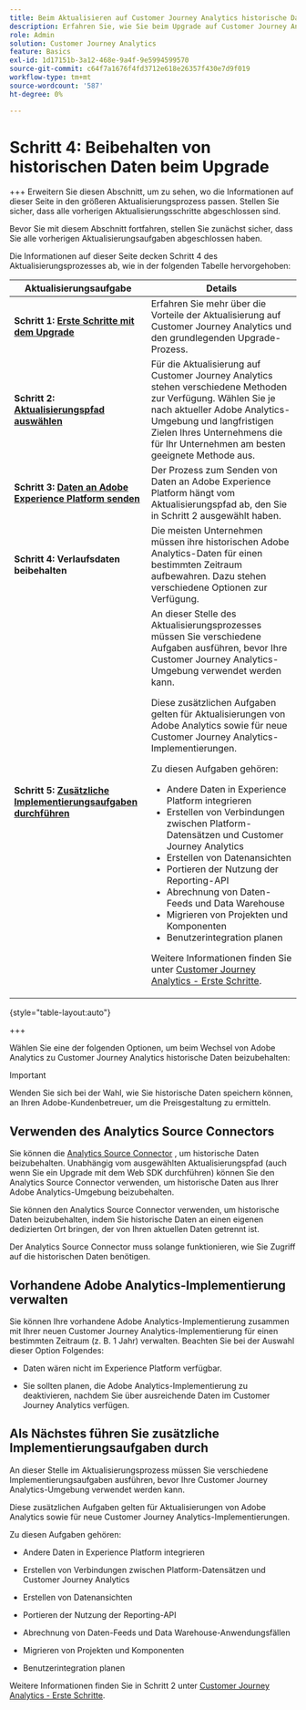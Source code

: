 ```yaml
---
title: Beim Aktualisieren auf Customer Journey Analytics historische Daten beibehalten
description: Erfahren Sie, wie Sie beim Upgrade auf Customer Journey Analytics historische Daten beibehalten können.
role: Admin
solution: Customer Journey Analytics
feature: Basics
exl-id: 1d17151b-3a12-468e-9a4f-9e5994599570
source-git-commit: c64f7a1676f4fd3712e618e26357f430e7d9f019
workflow-type: tm+mt
source-wordcount: '587'
ht-degree: 0%

---
```


# Schritt 4: Beibehalten von historischen Daten beim Upgrade

+++ Erweitern Sie diesen Abschnitt, um zu sehen, wo die Informationen auf dieser Seite in den größeren Aktualisierungsprozess passen. Stellen Sie sicher, dass alle vorherigen Aktualisierungsschritte abgeschlossen sind.

Bevor Sie mit diesem Abschnitt fortfahren, stellen Sie zunächst sicher, dass Sie alle vorherigen Aktualisierungsaufgaben abgeschlossen haben.

Die Informationen auf dieser Seite decken Schritt 4 des Aktualisierungsprozesses ab, wie in der folgenden Tabelle hervorgehoben:

| Aktualisierungsaufgabe | Details |
|---------|----------|
| **Schritt 1: [Erste Schritte mit dem Upgrade](/help/getting-started/cja-upgrade/cja-upgrade-getstarted.md)** | Erfahren Sie mehr über die Vorteile der Aktualisierung auf Customer Journey Analytics und den grundlegenden Upgrade-Prozess. |
| **Schritt 2: [Aktualisierungspfad auswählen](/help/getting-started/cja-upgrade/cja-upgrade-path.md)** | Für die Aktualisierung auf Customer Journey Analytics stehen verschiedene Methoden zur Verfügung. Wählen Sie je nach aktueller Adobe Analytics-Umgebung und langfristigen Zielen Ihres Unternehmens die für Ihr Unternehmen am besten geeignete Methode aus. |
| **Schritt 3: [Daten an Adobe Experience Platform senden](/help/getting-started/cja-upgrade/cja-upgrade-send-to-platform.md)** | Der Prozess zum Senden von Daten an Adobe Experience Platform hängt vom Aktualisierungspfad ab, den Sie in Schritt 2 ausgewählt haben. |
| <span class="preview">**Schritt 4: Verlaufsdaten beibehalten**</span> | <span class="preview">Die meisten Unternehmen müssen ihre historischen Adobe Analytics-Daten für einen bestimmten Zeitraum aufbewahren. Dazu stehen verschiedene Optionen zur Verfügung.</span> |
| **Schritt 5: [Zusätzliche Implementierungsaufgaben durchführen](/help/getting-started/cja-getting-started.md)** | An dieser Stelle des Aktualisierungsprozesses müssen Sie verschiedene Aufgaben ausführen, bevor Ihre Customer Journey Analytics-Umgebung verwendet werden kann.<p>Diese zusätzlichen Aufgaben gelten für Aktualisierungen von Adobe Analytics sowie für neue Customer Journey Analytics-Implementierungen.</p><p>Zu diesen Aufgaben gehören:</p><ul><li>Andere Daten in Experience Platform integrieren</li><li>Erstellen von Verbindungen zwischen Platform-Datensätzen und Customer Journey Analytics</li><li>Erstellen von Datenansichten</li><li>Portieren der Nutzung der Reporting-API</li><li>Abrechnung von Daten-Feeds und Data Warehouse</li><li>Migrieren von Projekten und Komponenten</li><li>Benutzerintegration planen</li></ul> <p>Weitere Informationen finden Sie unter [Customer Journey Analytics - Erste Schritte](/help/getting-started/cja-getting-started.md). |

{style="table-layout:auto"}

+++

Wählen Sie eine der folgenden Optionen, um beim Wechsel von Adobe Analytics zu Customer Journey Analytics historische Daten beizubehalten:

>[!IMPORTANT]
>
>Wenden Sie sich bei der Wahl, wie Sie historische Daten speichern können, an Ihren Adobe-Kundenbetreuer, um die Preisgestaltung zu ermitteln.

## Verwenden des Analytics Source Connectors

Sie können die [Analytics Source Connector](/help/data-ingestion/analytics.md) , um historische Daten beizubehalten. Unabhängig vom ausgewählten Aktualisierungspfad (auch wenn Sie ein Upgrade mit dem Web SDK durchführen) können Sie den Analytics Source Connector verwenden, um historische Daten aus Ihrer Adobe Analytics-Umgebung beizubehalten.

Sie können den Analytics Source Connector verwenden, um historische Daten beizubehalten, indem Sie historische Daten an einen eigenen dedizierten Ort bringen, der von Ihren aktuellen Daten getrennt ist.

Der Analytics Source Connector muss solange funktionieren, wie Sie Zugriff auf die historischen Daten benötigen.

<!-- Another possibility in the future: Map historical data in a way that allows you to tie it to your new data.  Possible? Explain -->

## Vorhandene Adobe Analytics-Implementierung verwalten

Sie können Ihre vorhandene Adobe Analytics-Implementierung zusammen mit Ihrer neuen Customer Journey Analytics-Implementierung für einen bestimmten Zeitraum (z. B. 1 Jahr) verwalten. Beachten Sie bei der Auswahl dieser Option Folgendes:

* Daten wären nicht im Experience Platform verfügbar.

* Sie sollten planen, die Adobe Analytics-Implementierung zu deaktivieren, nachdem Sie über ausreichende Daten im Customer Journey Analytics verfügen.

## Als Nächstes führen Sie zusätzliche Implementierungsaufgaben durch

An dieser Stelle im Aktualisierungsprozess müssen Sie verschiedene Implementierungsaufgaben ausführen, bevor Ihre Customer Journey Analytics-Umgebung verwendet werden kann.

Diese zusätzlichen Aufgaben gelten für Aktualisierungen von Adobe Analytics sowie für neue Customer Journey Analytics-Implementierungen.

Zu diesen Aufgaben gehören:

* Andere Daten in Experience Platform integrieren

* Erstellen von Verbindungen zwischen Platform-Datensätzen und Customer Journey Analytics

* Erstellen von Datenansichten

* Portieren der Nutzung der Reporting-API

* Abrechnung von Daten-Feeds und Data Warehouse-Anwendungsfällen

* Migrieren von Projekten und Komponenten

* Benutzerintegration planen

Weitere Informationen finden Sie in Schritt 2 unter [Customer Journey Analytics - Erste Schritte](/help/getting-started/cja-getting-started.md).

